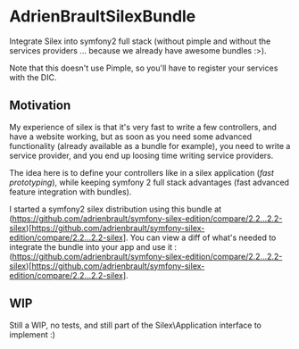 AdrienBraultSilexBundle
=======================

Integrate Silex into symfony2 full stack (without pimple and without the services providers ... because we already have
awesome bundles :>).

Note that this doesn't use Pimple, so you'll have to register your services with the DIC.

Motivation
----------

My experience of silex is that it's very fast to write a few controllers, and have a website working, but as soon as
you need some advanced functionality (already available as a bundle for example), you need to write a service provider,
and you end up loosing time writing service providers.

The idea here is to define your controllers like in a silex application (*fast prototyping*), while keeping symfony 2 full
stack advantages (fast advanced feature integration with bundles).

I started a symfony2 silex distribution using this bundle at (https://github.com/adrienbrault/symfony-silex-edition/compare/2.2...2.2-silex)[https://github.com/adrienbrault/symfony-silex-edition/compare/2.2...2.2-silex].
You can view a diff of what's needed to integrate the bundle into your app and use it : (https://github.com/adrienbrault/symfony-silex-edition/compare/2.2...2.2-silex)[https://github.com/adrienbrault/symfony-silex-edition/compare/2.2...2.2-silex].

WIP
---

Still a WIP, no tests, and still part of the Silex\Application interface to implement :)
